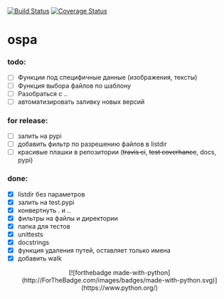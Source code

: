 [![Build Status](https://travis-ci.org/Kwentar/ospa.svg?branch=master)](https://travis-ci.org/Kwentar/ospa) [![Coverage Status](https://coveralls.io/repos/github/Kwentar/ospa/badge.svg?branch=master)](https://coveralls.io/github/Kwentar/ospa?branch=master)
# ospa

 ### todo:
- [ ] Функции под специфичные данные (изображения, тексты)
- [ ] Функция выбора файлов по шаблону
- [ ] Разобраться с ..
- [ ] автоматизировать заливку новых версий

### for release:
- [ ] залить на pypi
- [ ] добавить фильтр по разрешению файлов в listdir
- [ ] красивые плашки в репозитории (~~travis ci~~, ~~test coverhance~~, docs, pypi)

### done:
- [x] listdir без параметров
- [x] залить на test.pypi
- [x] конвертнуть . и ..
- [x] фильтры на файлы и директории
- [x] папка для тестов
- [x] unittests
- [x] docstrings
- [x] функция удаления путей, оставляет только имена
- [x] добавить walk

<p align="center">[![forthebadge made-with-python](http://ForTheBadge.com/images/badges/made-with-python.svg)](https://www.python.org/)</p>
